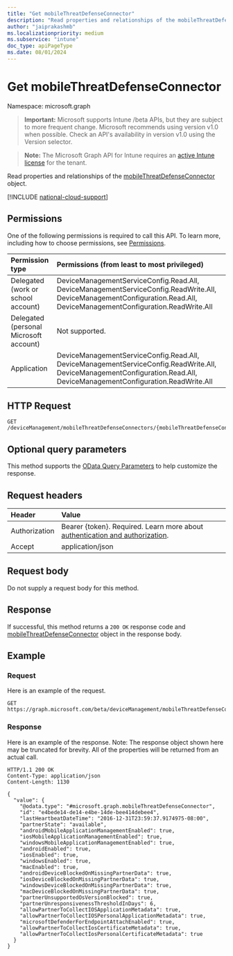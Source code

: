 ```yaml
---
title: "Get mobileThreatDefenseConnector"
description: "Read properties and relationships of the mobileThreatDefenseConnector object."
author: "jaiprakashmb"
ms.localizationpriority: medium
ms.subservice: "intune"
doc_type: apiPageType
ms.date: 08/01/2024
---
```


# Get mobileThreatDefenseConnector

Namespace: microsoft.graph

> **Important:** Microsoft supports Intune /beta APIs, but they are subject to more frequent change. Microsoft recommends using version v1.0 when possible. Check an API's availability in version v1.0 using the Version selector.

> **Note:** The Microsoft Graph API for Intune requires an [active Intune license](https://go.microsoft.com/fwlink/?linkid=839381) for the tenant.

Read properties and relationships of the [mobileThreatDefenseConnector](../resources/intune-onboarding-mobilethreatdefenseconnector.md) object.

[!INCLUDE [national-cloud-support](../../includes/all-clouds.md)]

## Permissions
One of the following permissions is required to call this API. To learn more, including how to choose permissions, see [Permissions](/graph/permissions-reference).

|Permission type|Permissions (from least to most privileged)|
|:---|:---|
|Delegated (work or school account)|DeviceManagementServiceConfig.Read.All, DeviceManagementServiceConfig.ReadWrite.All, DeviceManagementConfiguration.Read.All, DeviceManagementConfiguration.ReadWrite.All|
|Delegated (personal Microsoft account)|Not supported.|
|Application|DeviceManagementServiceConfig.Read.All, DeviceManagementServiceConfig.ReadWrite.All, DeviceManagementConfiguration.Read.All, DeviceManagementConfiguration.ReadWrite.All|

## HTTP Request
<!-- {
  "blockType": "ignored"
}
-->
``` http
GET /deviceManagement/mobileThreatDefenseConnectors/{mobileThreatDefenseConnectorId}
```

## Optional query parameters
This method supports the [OData Query Parameters](/graph/query-parameters) to help customize the response.

## Request headers
|Header|Value|
|:---|:---|
|Authorization|Bearer {token}. Required. Learn more about [authentication and authorization](/graph/auth/auth-concepts).|
|Accept|application/json|

## Request body
Do not supply a request body for this method.

## Response
If successful, this method returns a `200 OK` response code and [mobileThreatDefenseConnector](../resources/intune-onboarding-mobilethreatdefenseconnector.md) object in the response body.

## Example

### Request
Here is an example of the request.
``` http
GET https://graph.microsoft.com/beta/deviceManagement/mobileThreatDefenseConnectors/{mobileThreatDefenseConnectorId}
```

### Response
Here is an example of the response. Note: The response object shown here may be truncated for brevity. All of the properties will be returned from an actual call.
``` http
HTTP/1.1 200 OK
Content-Type: application/json
Content-Length: 1130

{
  "value": {
    "@odata.type": "#microsoft.graph.mobileThreatDefenseConnector",
    "id": "e4bede14-de14-e4be-14de-bee414debee4",
    "lastHeartbeatDateTime": "2016-12-31T23:59:37.9174975-08:00",
    "partnerState": "available",
    "androidMobileApplicationManagementEnabled": true,
    "iosMobileApplicationManagementEnabled": true,
    "windowsMobileApplicationManagementEnabled": true,
    "androidEnabled": true,
    "iosEnabled": true,
    "windowsEnabled": true,
    "macEnabled": true,
    "androidDeviceBlockedOnMissingPartnerData": true,
    "iosDeviceBlockedOnMissingPartnerData": true,
    "windowsDeviceBlockedOnMissingPartnerData": true,
    "macDeviceBlockedOnMissingPartnerData": true,
    "partnerUnsupportedOsVersionBlocked": true,
    "partnerUnresponsivenessThresholdInDays": 6,
    "allowPartnerToCollectIOSApplicationMetadata": true,
    "allowPartnerToCollectIOSPersonalApplicationMetadata": true,
    "microsoftDefenderForEndpointAttachEnabled": true,
    "allowPartnerToCollectIosCertificateMetadata": true,
    "allowPartnerToCollectIosPersonalCertificateMetadata": true
  }
}
```
